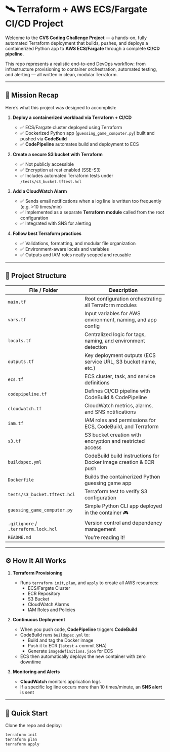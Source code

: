 # 🛰️ Terraform + AWS ECS/Fargate CI/CD Project

Welcome to the **CVS Coding Challenge Project** — a hands-on, fully automated Terraform deployment that builds, pushes, and deploys a containerized Python app to **AWS ECS/Fargate** through a complete **CI/CD pipeline**.

This repo represents a realistic end-to-end DevOps workflow: from infrastructure provisioning to container orchestration, automated testing, and alerting — all written in clean, modular Terraform.

---

## 🎯 Mission Recap

Here’s what this project was designed to accomplish:

1. **Deploy a containerized workload via Terraform + CI/CD**
    - ✅ ECS/Fargate cluster deployed using Terraform
    - ✅ Dockerized Python app (`guessing_game_computer.py`) built and pushed via **CodeBuild**
    - ✅ **CodePipeline** automates build and deployment to ECS

2. **Create a secure S3 bucket with Terraform**
    - ✅ Not publicly accessible
    - ✅ Encryption at rest enabled (SSE-S3)
    - ✅ Includes automated Terraform tests under `/tests/s3_bucket.tftest.hcl`

3. **Add a CloudWatch Alarm**
    - ✅ Sends email notifications when a log line is written too frequently (e.g. >10 times/min)
    - ✅ Implemented as a separate **Terraform module** called from the root configuration
    - ✅ Integrated with SNS for alerting

4. **Follow best Terraform practices**
    - ✅ Validations, formatting, and modular file organization
    - ✅ Environment-aware locals and variables
    - ✅ Outputs and IAM roles neatly scoped and reusable

---

## 🧱 Project Structure

| File / Folder | Description |
|----------------|-------------|
| `main.tf` | Root configuration orchestrating all Terraform modules |
| `vars.tf` | Input variables for AWS environment, naming, and app config |
| `locals.tf` | Centralized logic for tags, naming, and environment detection |
| `outputs.tf` | Key deployment outputs (ECS service URL, S3 bucket name, etc.) |
| `ecs.tf` | ECS cluster, task, and service definitions |
| `codepipeline.tf` | Defines CI/CD pipeline with CodeBuild & CodePipeline |
| `cloudwatch.tf` | CloudWatch metrics, alarms, and SNS notifications |
| `iam.tf` | IAM roles and permissions for ECS, CodeBuild, and Terraform |
| `s3.tf` | S3 bucket creation with encryption and restricted access |
| `buildspec.yml` | CodeBuild build instructions for Docker image creation & ECR push |
| `Dockerfile` | Builds the containerized Python guessing game app |
| `tests/s3_bucket.tftest.hcl` | Terraform test to verify S3 configuration |
| `guessing_game_computer.py` | Simple Python CLI app deployed in the container 🎮 |
| `.gitignore` / `.terraform.lock.hcl` | Version control and dependency management |
| `README.md` | You’re reading it! |

---

## ⚙️ How It All Works

1. **Terraform Provisioning**
    - Runs `terraform init`, `plan`, and `apply` to create all AWS resources:
        - ECS/Fargate Cluster
        - ECR Repository
        - S3 Bucket
        - CloudWatch Alarms
        - IAM Roles and Policies

2. **Continuous Deployment**
    - When you push code, **CodePipeline** triggers **CodeBuild**
    - CodeBuild runs `buildspec.yml` to:
        - Build and tag the Docker image
        - Push it to ECR (`latest` + commit SHA)
        - Generate `imagedefinitions.json` for ECS
    - ECS then automatically deploys the new container with zero downtime

3. **Monitoring and Alerts**
    - **CloudWatch** monitors application logs
    - If a specific log line occurs more than 10 times/minute, an **SNS alert** is sent

---

## 🚀 Quick Start

Clone the repo and deploy:

```bash
terraform init
terraform plan
terraform apply